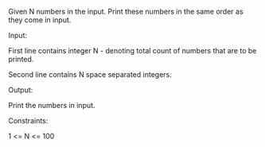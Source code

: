 Given N numbers in the input. Print these numbers in the same order as they come in input.

Input:

First line contains integer N - denoting total count of numbers that are to be printed.

Second line contains N space separated integers.

Output:

Print the numbers in input.

Constraints:

1 <= N <= 100
